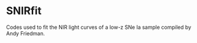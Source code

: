 # SNIRfit

Codes used to fit the NIR light curves of a low-z SNe Ia sample compiled by Andy Friedman.

